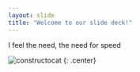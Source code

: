 ```yaml
---
layout: slide
title: "Welcome to our slide deck!"
---
```


I feel the need, the need for speed

![constructocat](https://octodex.github.com/images/constructocat2.jpg)
{: .center}

